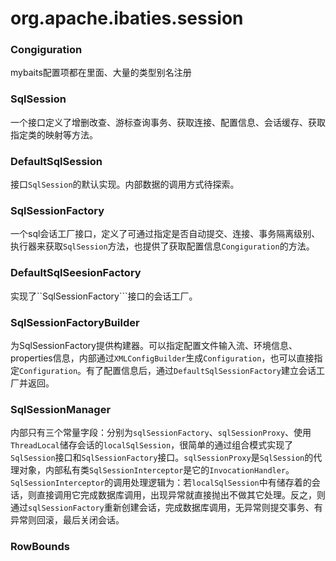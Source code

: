 # org.apache.ibaties.session

### Congiguration
mybaits配置项都在里面、大量的类型别名注册

### SqlSession
一个接口定义了增删改查、游标查询事务、获取连接、配置信息、会话缓存、获取指定类的映射等方法。

### DefaultSqlSession
接口```SqlSession```的默认实现。内部数据的调用方式待探索。

### SqlSessionFactory
一个sql会话工厂接口，定义了可通过指定是否自动提交、连接、事务隔离级别、执行器来获取```SqlSession```方法，也提供了获取配置信息```Congiguration```的方法。

### DefaultSqlSeesionFactory
实现了``SqlSessionFactory```接口的会话工厂。

### SqlSessionFactoryBuilder
为SqlSessionFactory提供构建器。可以指定配置文件输入流、环境信息、properties信息，内部通过```XMLConfigBuilder```生成```Configuration```，也可以直接指定```Configuration```。有了配置信息后，通过```DefaultSqlSessionFactory```建立会话工厂并返回。


### SqlSessionManager
内部只有三个常量字段：分别为```sqlSessionFactory```、```sqlSessionProxy```、使用```ThreadLocal```储存会话的```localSqlSession```，很简单的通过组合模式实现了```SqlSession```接口和```SqlSessionFactory```接口。```sqlSessionProxy```是```SqlSession```的代理对象，内部私有类```SqlSessionInterceptor```是它的```InvocationHandler```。```SqlSessionInterceptor```的调用处理逻辑为：若```localSqlSession```中有储存着的会话，则直接调用它完成数据库调用，出现异常就直接抛出不做其它处理。反之，则通过```sqlSessionFactory```重新创建会话，完成数据库调用，无异常则提交事务、有异常则回滚，最后关闭会话。

### RowBounds

